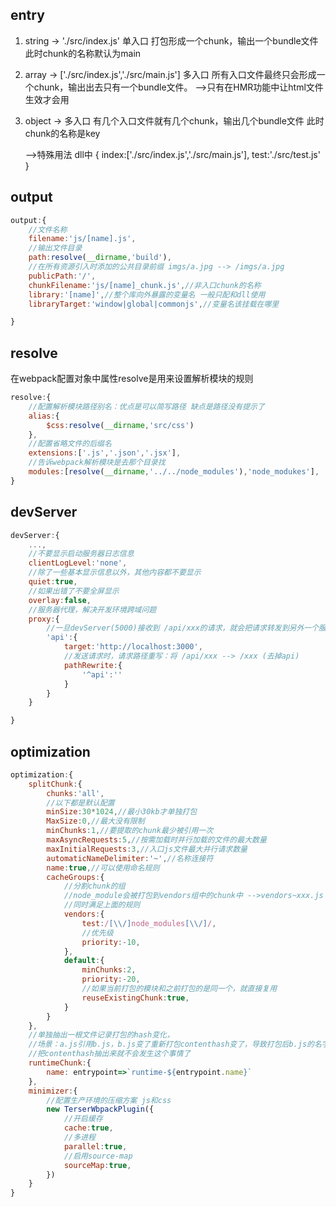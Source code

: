 ## entry
1. string -> './src/index.js'
    单入口
    打包形成一个chunk，输出一个bundle文件
    此时chunk的名称默认为main
2. array -> ['./src/index.js','./src/main.js']
    多入口
    所有入口文件最终只会形成一个chunk，输出出去只有一个bundle文件。
        -->只有在HMR功能中让html文件生效才会用
3. object ->
    多入口
    有几个入口文件就有几个chunk，输出几个bundle文件
    此时chunk的名称是key

    -->特殊用法 dll中
    {
        index:['./src/index.js','./src/main.js'],
        test:'./src/test.js'
    }
## output
```js
output:{
    //文件名称
    filename:'js/[name].js',
    //输出文件目录
    path:resolve(__dirname,'build'),
    //在所有资源引入时添加的公共目录前缀 imgs/a.jpg --> /imgs/a.jpg
    publicPath:'/',
    chunkFilename:'js/[name]_chunk.js',//非入口chunk的名称
    library:'[name]',//整个库向外暴露的变量名 一般只配和dll使用
    libraryTarget:'window|global|commonjs',//变量名该挂载在哪里

}
```

## resolve
在webpack配置对象中属性resolve是用来设置解析模块的规则
```js
resolve:{
    //配置解析模块路径别名：优点是可以简写路径 缺点是路径没有提示了
    alias:{
        $css:resolve(__dirname,'src/css')
    },
    //配置省略文件的后缀名
    extensions:['.js','.json','.jsx'],
    //告诉webpack解析模块是去那个目录找
    modules:[resolve(__dirname,'../../node_modules'),'node_modukes'],
}
```

## devServer
```js
devServer:{
    ...,
    //不要显示启动服务器日志信息
    clientLogLevel:'none',
    //除了一些基本显示信息以外，其他内容都不要显示
    quiet:true,
    //如果出错了不要全屏显示
    overlay:false,
    //服务器代理，解决开发环境跨域问题
    proxy:{
        //一旦devServer(5000)接收到 /api/xxx的请求，就会把请求转发到另外一个服务器(3000)
        'api':{
            target:'http://localhost:3000',
            //发送请求时，请求路径重写：将 /api/xxx --> /xxx (去掉api)
            pathRewrite:{
                '^api':''
            }
        }
    }

}
```

## optimization
```js
optimization:{
    splitChunk:{
        chunks:'all',
        //以下都是默认配置
        minSize:30*1024,//最小30kb才单独打包
        MaxSize:0,//最大没有限制
        minChunks:1,//要提取的chunk最少被引用一次
        maxAsyncRequests:5,//按需加载时并行加载的文件的最大数量
        maxInitialRequests:3,//入口js文件最大并行请求数量
        automaticNameDelimiter:'~',//名称连接符
        name:true,//可以使用命名规则
        cacheGroups:{
            //分割chunk的组
            //node_module会被打包到vendors组中的chunk中 -->vendors~xxx.js
            //同时满足上面的规则
            vendors:{
                test:/[\\/]node_modules[\\/]/,
                //优先级
                priority:-10,
            },
            default:{
                minChunks:2,
                priority:-20,
                //如果当前打包的模块和之前打包的是同一个，就直接复用
                reuseExistingChunk:true,
            }
        }
    },
    //单独抽出一根文件记录打包的hash变化，
    //场景：a.js引用b.js，b.js变了重新打包contenthash变了，导致打包后b.js的名字也变了，所以导致a.js的内容变了，a.js就会重新打包
    //把contenthash抽出来就不会发生这个事情了
    runtimeChunk:{
        name: entrypoint=>`runtime-${entrypoint.name}`
    },
    minimizer:{
        //配置生产环境的压缩方案 js和css
        new TerserWbpackPlugin({
            //开启缓存
            cache:true,
            //多进程
            parallel:true,
            //启用source-map
            sourceMap:true,
        })
    }
}
```